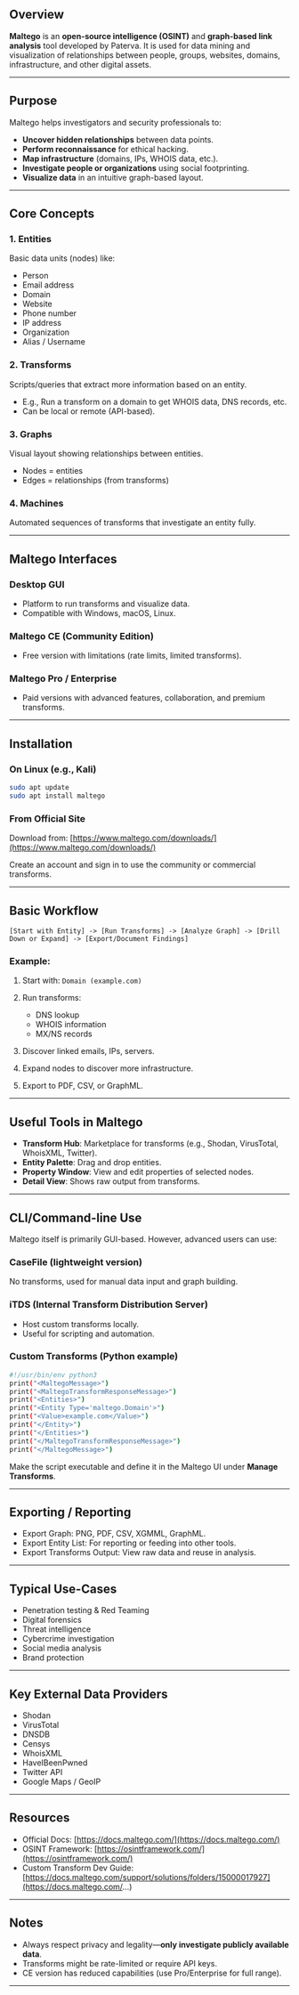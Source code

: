 
## Overview

**Maltego** is an **open-source intelligence (OSINT)** and **graph-based link analysis** tool developed by Paterva. It is used for data mining and visualization of relationships between people, groups, websites, domains, infrastructure, and other digital assets.

---

## Purpose

Maltego helps investigators and security professionals to:

* **Uncover hidden relationships** between data points.
* **Perform reconnaissance** for ethical hacking.
* **Map infrastructure** (domains, IPs, WHOIS data, etc.).
* **Investigate people or organizations** using social footprinting.
* **Visualize data** in an intuitive graph-based layout.

---

## Core Concepts

### 1. **Entities**

Basic data units (nodes) like:

* Person
* Email address
* Domain
* Website
* Phone number
* IP address
* Organization
* Alias / Username

### 2. **Transforms**

Scripts/queries that extract more information based on an entity.

* E.g., Run a transform on a domain to get WHOIS data, DNS records, etc.
* Can be local or remote (API-based).

### 3. **Graphs**

Visual layout showing relationships between entities.

* Nodes = entities
* Edges = relationships (from transforms)

### 4. **Machines**

Automated sequences of transforms that investigate an entity fully.

---

## Maltego Interfaces

### Desktop GUI

* Platform to run transforms and visualize data.
* Compatible with Windows, macOS, Linux.

### Maltego CE (Community Edition)

* Free version with limitations (rate limits, limited transforms).

### Maltego Pro / Enterprise

* Paid versions with advanced features, collaboration, and premium transforms.

---

## Installation

### On Linux (e.g., Kali)

```bash
sudo apt update
sudo apt install maltego
```

### From Official Site

Download from: [https://www.maltego.com/downloads/](https://www.maltego.com/downloads/)

Create an account and sign in to use the community or commercial transforms.

---

## Basic Workflow

```text
[Start with Entity] -> [Run Transforms] -> [Analyze Graph] -> [Drill Down or Expand] -> [Export/Document Findings]
```

### Example:

1. Start with: `Domain (example.com)`
2. Run transforms:

   * DNS lookup
   * WHOIS information
   * MX/NS records
3. Discover linked emails, IPs, servers.
4. Expand nodes to discover more infrastructure.
5. Export to PDF, CSV, or GraphML.

---

## Useful Tools in Maltego

* **Transform Hub**: Marketplace for transforms (e.g., Shodan, VirusTotal, WhoisXML, Twitter).
* **Entity Palette**: Drag and drop entities.
* **Property Window**: View and edit properties of selected nodes.
* **Detail View**: Shows raw output from transforms.

---

## CLI/Command-line Use

Maltego itself is primarily GUI-based. However, advanced users can use:

### CaseFile (lightweight version)

No transforms, used for manual data input and graph building.

### iTDS (Internal Transform Distribution Server)

* Host custom transforms locally.
* Useful for scripting and automation.

### Custom Transforms (Python example)

```bash
#!/usr/bin/env python3
print("<MaltegoMessage>")
print("<MaltegoTransformResponseMessage>")
print("<Entities>")
print("<Entity Type='maltego.Domain'>")
print("<Value>example.com</Value>")
print("</Entity>")
print("</Entities>")
print("</MaltegoTransformResponseMessage>")
print("</MaltegoMessage>")
```

Make the script executable and define it in the Maltego UI under **Manage Transforms**.

---

## Exporting / Reporting

* Export Graph: PNG, PDF, CSV, XGMML, GraphML.
* Export Entity List: For reporting or feeding into other tools.
* Export Transforms Output: View raw data and reuse in analysis.

---

## Typical Use-Cases

* Penetration testing & Red Teaming
* Digital forensics
* Threat intelligence
* Cybercrime investigation
* Social media analysis
* Brand protection

---

## Key External Data Providers

* Shodan
* VirusTotal
* DNSDB
* Censys
* WhoisXML
* HaveIBeenPwned
* Twitter API
* Google Maps / GeoIP

---

## Resources

* Official Docs: [https://docs.maltego.com/](https://docs.maltego.com/)
* OSINT Framework: [https://osintframework.com/](https://osintframework.com/)
* Custom Transform Dev Guide: [https://docs.maltego.com/support/solutions/folders/15000017927](https://docs.maltego.com/...)

---

## Notes

* Always respect privacy and legality—**only investigate publicly available data**.
* Transforms might be rate-limited or require API keys.
* CE version has reduced capabilities (use Pro/Enterprise for full range).

---
